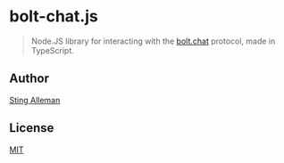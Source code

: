 # bolt-chat.js

> Node.JS library for interacting with the [bolt.chat](https://github.com/bolt-chat/bolt.chat) protocol, made in TypeScript.

## Author

[Sting Alleman](https://github.com/stingalleman)

## License

[MIT](https://github.com/stingalleman/bolt.js/blob/develop/LICENSE)
